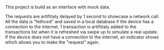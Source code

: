 This project is build as an interface with mock data.

The requests are artifitialy delayed by 1 second to showcase a network call. All the data is "fethced" and saved in a local database if the device has a connection to the internet. 1 transaction is artifitialy added to the transactions list when it is refreshed via swipe up to simulate a real update.
If the device does not have a connection to the internet, an indicator shows which allows you to make the "request" again. 
